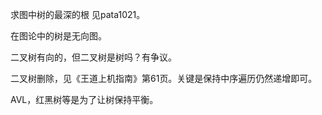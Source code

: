
求图中树的最深的根
见pata1021。

在图论中的树是无向图。

二叉树有向的，但二叉树是树吗？有争议。


二叉树删除，见《王道上机指南》第61页。关键是保持中序遍历仍然递增即可。

AVL，红黑树等是为了让树保持平衡。




